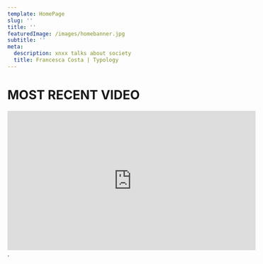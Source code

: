 ```yaml
---
template: HomePage
slug: ''
title: ''
featuredImage: /images/homebanner.jpg
subtitle: ''
meta:
  description: xnxx talks about society
  title: Francesca Costa | Typology
---
```


# MOST RECENT VIDEO

<iframe width="560" height="315"
src="https://www.youtube.com/embed/kz94edkQVzg" frameborder="0"
allow="autoplay; encrypted-media" allowfullscreen></iframe>.

